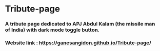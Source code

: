 # Tribute-page

### A tribute page dedicated to APJ Abdul Kalam (the missile man of India) with dark mode toggle button.

### Website link : https://ganesangidon.github.io/Tribute-page/

